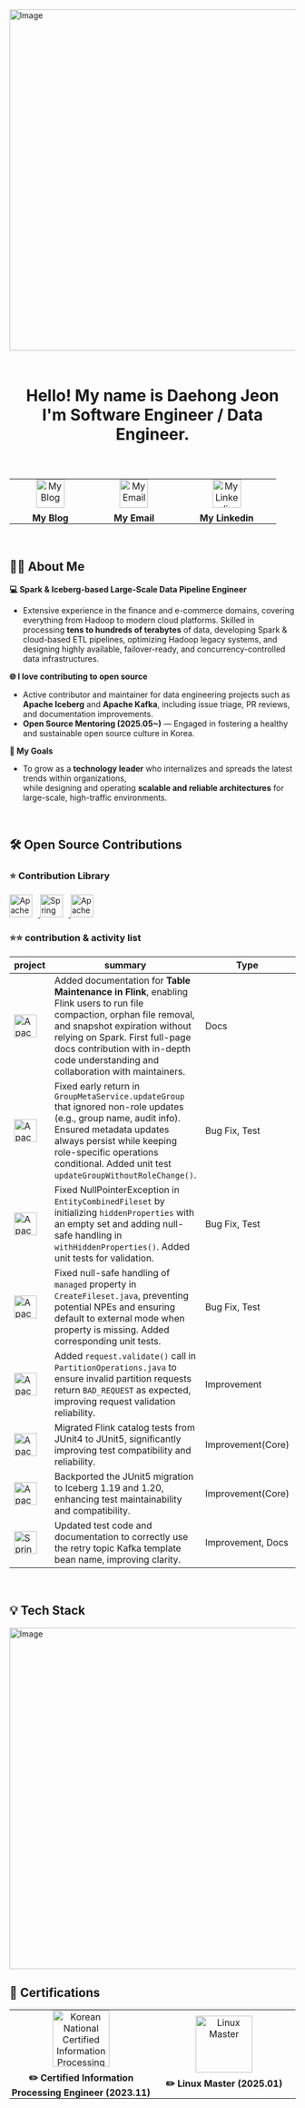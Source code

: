 <img width="1500" height="600" alt="Image" src="https://github.com/user-attachments/assets/093baa11-0c84-42de-8189-f279bb553d1d" />

<br>
<br>
<br>
<p align="center" style="font-size: 28px; font-weight: bold;">
  <strong>Hello! My name is Daehong Jeon</strong> <br>
    <strong> I'm Software Engineer / Data Engineer.</strong>
</p>

<br>

<table align="center" border="0" cellpadding="0" cellspacing="0" style="border-collapse: collapse; border: none;">
  <tr>
    <td align="center" style="padding: 0 40px;">
      <a href="https://daehong770.me.kr/">
        <img width="50" height="50" src="https://github.com/user-attachments/assets/f3e01811-c3dd-42fd-8927-92bcf59cbc03" alt="My Blog" />
      </a>
      <div style="margin-top: 8px; font-weight: bold;">My Blog</div>
    </td>
    <td align="center" style="padding: 0 40px;">
      <a href="mailto:daehong770@gmail.com">
        <img width="50" height="50" src="https://github.com/user-attachments/assets/a1b40ffb-7ead-43f5-848b-2ec3a7f75cde" alt="My Email" />
      </a>
      <div style="margin-top: 8px; font-weight: bold;">My Email</div>
    </td>
    <td align="center" style="padding: 0 40px;">
      <a href="https://www.linkedin.com/in/daehong-jeon">
        <img width="50" height="50" src="https://github.com/user-attachments/assets/18a2e315-2214-491b-b84b-2cc174327a7d" alt="My Linkedin" />
      </a>
      <div style="margin-top: 8px; font-weight: bold;">My Linkedin</div>
    </td>
  </tr>
</table>

<br>

## 🧑‍💻 About Me  
**💻 Spark & Iceberg-based Large-Scale Data Pipeline Engineer**  
- Extensive experience in the finance and e-commerce domains, covering everything from Hadoop to modern cloud platforms. Skilled in processing **tens to hundreds of terabytes** of data, developing Spark & cloud-based ETL pipelines, optimizing Hadoop legacy systems, and designing highly available, failover-ready, and concurrency-controlled data infrastructures.

**🌐 I love contributing to open source**  
- Active contributor and maintainer for data engineering projects such as **Apache Iceberg** and **Apache Kafka**, including issue triage, PR reviews, and documentation improvements.  
- **Open Source Mentoring (2025.05~)** — Engaged in fostering a healthy and sustainable open source culture in Korea.

**🎯 My Goals**  
- To grow as a **technology leader** who internalizes and spreads the latest trends within organizations,  
while designing and operating **scalable and reliable architectures** for large-scale, high-traffic environments.

<br>

<h2> 🛠️ Open Source Contributions </h2> 

### ⭐️ Contribution Library

<p align="left">
  <a href="https://github.com/apache/iceberg" target="_blank">
    <img src="https://img.shields.io/badge/Apache%20Iceberg-00BFFF?style=for-the-badge&logo=apache&logoColor=white" 
         alt="Apache Iceberg" height="40" style="margin-right:10px;" />
  </a>
  <a href="https://github.com/spring-projects/spring-kafka" target="_blank">
    <img src="https://img.shields.io/badge/Spring%20Kafka-6DB33F?style=for-the-badge&logo=spring&logoColor=white" 
         alt="Spring Kafka" height="40" style="margin-right:10px;" />
  </a>
  <a href="https://github.com/apache/gravitino" target="_blank">
    <img src="https://img.shields.io/badge/Apache%20Gravitino-FF4500?style=for-the-badge&logo=apache&logoColor=white" 
         alt="Apache Gravitino" height="40" />
  </a>
</p>

### ⭐️⭐️ contribution & activity list

| project                                                                                                                                           | summary                                                                                                 | Type               | link                                                                                      | date  |
|---------------------------------------------------------------------------------------------------------------------------------------------------|---------------------------------------------------------------------------------------------------------|--------------------|-------------------------------------------------------------------------------------------|-------|
| <img src="https://img.shields.io/badge/Apache%20Iceberg-00BFFF?style=for-the-badge&logo=apache&logoColor=white" alt="Apache Iceberg" height="40" style="margin-right:10px;" /> | Added documentation for **Table Maintenance in Flink**, enabling Flink users to run file compaction, orphan file removal, and snapshot expiration without relying on Spark. First full-page docs contribution with in-depth code understanding and collaboration with maintainers. | Docs               | [PR](https://github.com/apache/iceberg/pull/13853)                                       | 25.08 |
| <img src="https://img.shields.io/badge/Apache%20Gravitino-FF4500?style=for-the-badge&logo=apache&logoColor=white" alt="Apache Gravitino" height="40" style="margin-right:10px;" /> | Fixed early return in `GroupMetaService.updateGroup` that ignored non-role updates (e.g., group name, audit info). Ensured metadata updates always persist while keeping role-specific operations conditional. Added unit test `updateGroupWithoutRoleChange()`. | Bug Fix, Test      | [PR](https://github.com/apache/gravitino/pull/8255)                                       | 25.08 |
| <img src="https://img.shields.io/badge/Apache%20Gravitino-FF4500?style=for-the-badge&logo=apache&logoColor=white" alt="Apache Gravitino" height="40" style="margin-right:10px;" /> | Fixed NullPointerException in `EntityCombinedFileset` by initializing `hiddenProperties` with an empty set and adding null-safe handling in `withHiddenProperties()`. Added unit tests for validation. | Bug Fix, Test      | [PR](https://github.com/apache/gravitino/pull/8238)                                       | 25.08 |
| <img src="https://img.shields.io/badge/Apache%20Gravitino-FF4500?style=for-the-badge&logo=apache&logoColor=white" alt="Apache Gravitino" height="40" style="margin-right:10px;" /> | Fixed null-safe handling of `managed` property in `CreateFileset.java`, preventing potential NPEs and ensuring default to external mode when property is missing. Added corresponding unit tests. | Bug Fix, Test      | [PR](https://github.com/apache/gravitino/pull/8144)                                       | 25.08 |
| <img src="https://img.shields.io/badge/Apache%20Gravitino-FF4500?style=for-the-badge&logo=apache&logoColor=white" alt="Apache Gravitino" height="40" style="margin-right:10px;" /> | Added `request.validate()` call in `PartitionOperations.java` to ensure invalid partition requests return `BAD_REQUEST` as expected, improving request validation reliability. | Improvement         | [PR](https://github.com/apache/gravitino/pull/8098) | 25.08 |
| <img src="https://img.shields.io/badge/Apache%20Iceberg-00BFFF?style=for-the-badge&logo=apache&logoColor=white" alt="Apache Iceberg" height="40" style="margin-right:10px;" /> | Migrated Flink catalog tests from JUnit4 to JUnit5, significantly improving test compatibility and reliability. | Improvement(Core)         | [PR](https://github.com/apache/iceberg/pull/13021#issuecomment-2903837698)                | 25.05 |
| <img src="https://img.shields.io/badge/Apache%20Iceberg-00BFFF?style=for-the-badge&logo=apache&logoColor=white" alt="Apache Iceberg" height="40" style="margin-right:10px;" /> | Backported the JUnit5 migration to Iceberg 1.19 and 1.20, enhancing test maintainability and compatibility. | Improvement(Core)         | [PR](https://github.com/apache/iceberg/pull/13165)                                       | 25.05 |
| <img src="https://img.shields.io/badge/Spring%20Kafka-6DB33F?style=for-the-badge&logo=spring&logoColor=white" alt="Spring Kafka" height="40" /> | Updated test code and documentation to correctly use the retry topic Kafka template bean name, improving clarity. | Improvement, Docs   | [PR](https://github.com/spring-projects/spring-kafka/pull/3543)                          | 24.10 |






<br>

<h2> 💡 Tech Stack </h2> 

<img width="1200" height="600" alt="Image" src="https://github.com/user-attachments/assets/67333d86-84ff-42d7-929c-8237244a584d" />

<br>

<h2> 📜 Certifications </h2>

<table border="0" cellpadding="0" cellspacing="0" 
       style="border-collapse: collapse; border: none; width: 100%;">
  <tr>
    <td align="center" style="width: 50%; padding: 0;">
      <a href="https://jeondaehong.github.io/">
        <img width="100" height="100" 
             src="https://github.com/user-attachments/assets/af7c76c9-54fa-435a-b90b-e4fb93c6c116"
             alt="Korean National Certified Information Processing Engineer" />
      </a>
      <div style="margin-top: 8px; font-weight: bold;">
        ✏️ Certified Information Processing Engineer (2023.11)
      </div>
    </td>
    <td align="center" style="width: 50%; padding: 0;">
      <a href="mailto:daehong770@gmail.com">
        <img width="100" height="100" 
             src="https://github.com/user-attachments/assets/14c77797-4e73-4191-9888-2a57c8266f39"
             alt="Linux Master" />
      </a>
      <div style="margin-top: 8px; font-weight: bold;">
        ✏️ Linux Master (2025.01)
      </div>
    </td>
  </tr>
</table>



